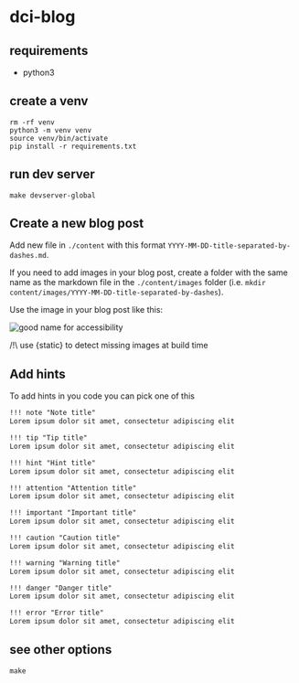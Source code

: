 # dci-blog

## requirements

- python3

## create a venv

    rm -rf venv
    python3 -m venv venv
    source venv/bin/activate
    pip install -r requirements.txt

## run dev server

    make devserver-global

## Create a new blog post

Add new file in `./content` with this format `YYYY-MM-DD-title-separated-by-dashes.md`.

If you need to add images in your blog post, create a folder with the same name as the markdown file in the `./content/images` folder (i.e. `mkdir content/images/YYYY-MM-DD-title-separated-by-dashes`).

Use the image in your blog post like this:

![good name for accessibility]({static}/images/YYYY-MM-DD-title-separated-by-dashes/my-image.png)

/!\ use {static} to detect missing images at build time

## Add hints

To add hints in you code you can pick one of this

```markdown
!!! note "Note title"
Lorem ipsum dolor sit amet, consectetur adipiscing elit

!!! tip "Tip title"
Lorem ipsum dolor sit amet, consectetur adipiscing elit

!!! hint "Hint title"
Lorem ipsum dolor sit amet, consectetur adipiscing elit

!!! attention "Attention title"
Lorem ipsum dolor sit amet, consectetur adipiscing elit

!!! important "Important title"
Lorem ipsum dolor sit amet, consectetur adipiscing elit

!!! caution "Caution title"
Lorem ipsum dolor sit amet, consectetur adipiscing elit

!!! warning "Warning title"
Lorem ipsum dolor sit amet, consectetur adipiscing elit

!!! danger "Danger title"
Lorem ipsum dolor sit amet, consectetur adipiscing elit

!!! error "Error title"
Lorem ipsum dolor sit amet, consectetur adipiscing elit
```

## see other options

    make
